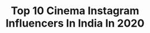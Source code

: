 ---
title: Top 10 Cinema Instagram Influencers In India In 2020
description: >-
  Find top cinema Instagram influencers in India in 2020. Most popular hashtags: #photography #instagood #india #picoftheday.
platform: Instagram
hits: 909
text_top: Analyze the most popular Instagram influencers on inBeat.
text_bottom: Our database holds 909 Instagram influencers like this in India for you to connect with.
profiles:
  - username: "lynncinema"
    fullname: >-
      Cinéma
    bio: >-
      One of the oldest cinema pages of instagram. You’ll find some personal reviews, facts, quotes and everything cinema-related.
    location: "India"
    followers: 124113
    engagement: 294
    commentsToLikes: 0.015809
    id: ck13440czulad0i19xnj7a4yv
    verified: false
    hashtags: "#setlife, #spiritedaway, #redweapon, #animeart"
  - username: "chalta_firtaa"
    fullname: >-
      Chetan S Uike | NAGPUR📍
    bio: >-
      🛩️ Aerial Photographer | Cinematographer 🌎 Your world, My Perspective 📸 DM For Collabs & Paid shoots 📩 Chetanuk6@gmail.com 🎥 @uikefilms7
    location: "India"
    followers: 8051
    engagement: 2076
    commentsToLikes: 0.112352
    id: ck55lg1m01hdb0i11s28r5jew
    verified: false
    hashtags: "#moodygrams, #shwetamalhotra03, #shotongopro, #kaminekalakar"
  - username: "ashkan.hoorsun"
    fullname: >-
      اشكان هورسان🌀ASHKAN HOORSUN
    bio: >-
      #اشكان_هورسان Actor In Cinema,Tv&Teather Production Manager&Casting In Short Film جنگ،جنگ تا پيروزي؛حتي اگر سنگ هم از آسمان ببارد💪💪
    location: "India"
    followers: 11649
    engagement: 1329
    commentsToLikes: 0.049786
    id: ck60246cfgpcd0i145yia2tp7
    verified: false
    hashtags: "#trophy, #cultfilm"
  - username: "sabaizadpanah"
    fullname: >-
      Saba Izadpanah | صبآ ایزدپناه
    bio: >-
      Tehran University of Art #Artist #actress #theatre #Researcher #cinema
    location: "India"
    followers: 15307
    engagement: 799
    commentsToLikes: 0.062487
    id: ck9wixl4j4dbq0j78oqe1d438
    verified: false
    hashtags: "#art, #artist, #theatre, #cinema"
  - username: "wonder_kid__"
    fullname: >-
      ani mathew _ant of idukki
    bio: >-
      ഞാൻ ഇങ്ങനാണ് ഭായി!! Jesus said chill and I follow that 🤘 @de_roadrunners Idukkikkaran Kochi Uyir cinema 🎥 Biker Dreamer Party psy Fitnessfreak
    location: "India"
    followers: 4909
    engagement: 2007
    commentsToLikes: 0.058044
    id: ckaoxiqdsdg120i78hmmxok3t
    verified: false
    hashtags: "#photography, #malayali, #sportsbike, #duke200"
  - username: "miss_su_tales"
    fullname: >-
      Suvarna Benny
    bio: >-
      @key_a97 ✍️ Media Student📺🎥 Cinema💕 Music💕 Dance💕 Literature💕 Journalism💕 Nov 16🎂🥂
    location: "India"
    followers: 5885
    engagement: 1064
    commentsToLikes: 0.080377
    id: ckap71zadialm0i78k96guz1r
    verified: false
    hashtags: "#art, #zodiacsigns, #photography, #relaxing"
  - username: "baka_pml"
    fullname: >-
      Bakhshish Singh | BAKA
    bio: >-
      🔻@prismmedialab 🎥 Cinematographer/Editor 👔 Entrepreneur 📽 Check Our Work ⬇
    location: "India"
    followers: 5283
    engagement: 988
    commentsToLikes: 0.078248
    id: ck6tte67ba4di0j713lrfszbb
    verified: false
    hashtags: "#cinematographer, #streetstyle, #toronto, #pmltravels"
  - username: "vink.photography"
    fullname: >-
      Vinay Kumar
    bio: >-
      A Seller of Vintage Moods. And Cinematic Reels. #Wevinked . Creative Visionary and Founder @KodeBlackCreative . Youtube channel at the link below ⬇️
    location: "India"
    followers: 23257
    engagement: 568
    commentsToLikes: 0.033205
    id: ck14ih0j7fcpm0i197d3o1v3g
    verified: false
    hashtags: "#quarantineshoot, #blackandwhiteart, #cinematiclook, #keepkillingit"
  - username: "lavin_7513"
    fullname: >-
      Lavin
    bio: >-
      📢 Actor | Public Figure | Traveller , Cinema , Moviegeek !!!
    location: "India"
    followers: 41536
    engagement: 413
    commentsToLikes: 0.032762
    id: ck0udvhwijwp90i19k5315n69
    verified: false
    hashtags: "#actor, #actorslife, #quarantineandchill, #picoftheday"
  - username: "samirahasanpur"
    fullname: >-
      Samira Hasanpour
    bio: >-
      Actor in cinema, television and theater
    location: "India"
    followers: 266961
    engagement: 328
    commentsToLikes: 0.020791
    id: ck0w7aaencjix0i19mlyhpqg9
    verified: false
    hashtags: "#actress, #hbd, #saman, #samirahasanpour"
---